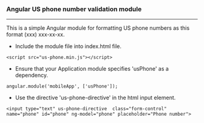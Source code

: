### Angular US phone number validation module
***
This is a simple Angular module for formatting US phone numbers as this format (xxx) xxx-xx-xx.

+ Include the module file into index.html file.

```<script src="us-phone.min.js"></script>```
+ Ensure that your Application module specifies 'usPhone' as a dependency.
 
```angular.module('mobileApp', ['usPhone']);```
+ Use the directive 'us-phone-directive' in the html input element.

```<input type="text" us-phone-directive  class="form-control" name="phone" id="phone" ng-model="phone" placeholder="Phone number">```
